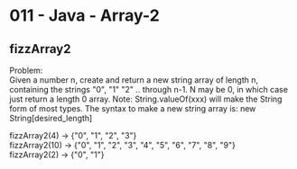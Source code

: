 011 - Java - Array-2
=====================

fizzArray2
----------

Problem:  
Given a number n, create and return a new string array of length n, containing the strings "0", "1" "2" .. through n-1. N may be 0, in which case just return a length 0 array. Note: String.valueOf(xxx) will make the String form of most types. The syntax to make a new string array is: new String[desired_length] 
>
fizzArray2(4) → {"0", "1", "2", "3"}  
fizzArray2(10) → {"0", "1", "2", "3", "4", "5", "6", "7", "8", "9"}  
fizzArray2(2) → {"0", "1"}  
